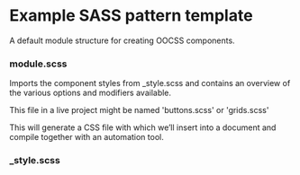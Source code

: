 # Example SASS pattern template

A default module structure for creating OOCSS components.



### module.scss
Imports the component styles from _style.scss and contains an overview of the various options and modifiers available.

This file in a live project might be named 'buttons.scss' or 'grids.scss'

This will generate a CSS file with which we’ll insert into a document and compile together with an automation tool.


### _style.scss



